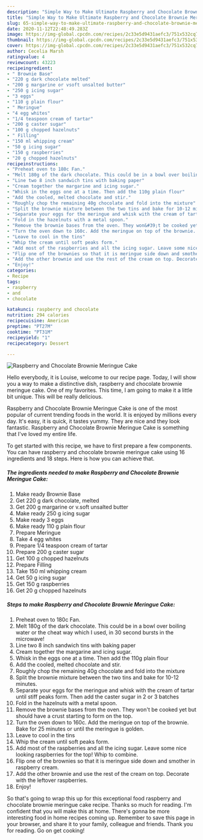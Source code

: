 ```yaml
---
description: "Simple Way to Make Ultimate Raspberry and Chocolate Brownie Meringue Cake"
title: "Simple Way to Make Ultimate Raspberry and Chocolate Brownie Meringue Cake"
slug: 65-simple-way-to-make-ultimate-raspberry-and-chocolate-brownie-meringue-cake
date: 2020-11-12T22:48:49.283Z
image: https://img-global.cpcdn.com/recipes/2c33e5d9431aefc3/751x532cq70/raspberry-and-chocolate-brownie-meringue-cake-recipe-main-photo.jpg
thumbnail: https://img-global.cpcdn.com/recipes/2c33e5d9431aefc3/751x532cq70/raspberry-and-chocolate-brownie-meringue-cake-recipe-main-photo.jpg
cover: https://img-global.cpcdn.com/recipes/2c33e5d9431aefc3/751x532cq70/raspberry-and-chocolate-brownie-meringue-cake-recipe-main-photo.jpg
author: Cecelia Marsh
ratingvalue: 4
reviewcount: 43223
recipeingredient:
- " Brownie Base"
- "220 g dark chocolate melted"
- "200 g margarine or vsoft unsalted butter"
- "250 g icing sugar"
- "3 eggs"
- "110 g plain flour"
- " Meringue"
- "4 egg whites"
- "1/4 teaspoon cream of tartar"
- "200 g caster sugar"
- "100 g chopped hazelnuts"
- " Filling"
- "150 ml whipping cream"
- "50 g icing sugar"
- "150 g raspberries"
- "20 g chopped hazelnuts"
recipeinstructions:
- "Preheat oven to 180c Fan."
- "Melt 180g of the dark chocolate. This could be in a bowl over boiling water or the cheat way which I used, in 30 second bursts in the microwave!"
- "Line two 8 inch sandwich tins with baking paper"
- "Cream together the margarine and icing sugar."
- "Whisk in the eggs one at a time. Then add the 110g plain flour"
- "Add the cooled, melted chocolate and stir."
- "Roughly chop the remaining 40g chocolate and fold into the mixture"
- "Split the brownie mixture between the two tins and bake for 10-12 minutes."
- "Separate your eggs for the meringue and whisk with the cream of tartar until stiff peaks form. Then add the caster sugar in 2 or 3 batches"
- "Fold in the hazelnuts with a metal spoon."
- "Remove the brownie bases from the oven. They won&#39;t be cooked yet but should have a crust starting to form on the top."
- "Turn the oven down to 160c. Add the meringue on top of the brownie. Bake for 25 minutes or until the meringue is golden."
- "Leave to cool in the tins"
- "Whip the cream until soft peaks form."
- "Add most of the raspberries and all the icing sugar. Leave some nice looking raspberries for the top! Whip to combine."
- "Flip one of the brownies so that it is meringue side down and smother in raspberry cream."
- "Add the other brownie and use the rest of the cream on top. Decorate with the leftover raspberries."
- "Enjoy!"
categories:
- Recipe
tags:
- raspberry
- and
- chocolate

katakunci: raspberry and chocolate 
nutrition: 294 calories
recipecuisine: American
preptime: "PT27M"
cooktime: "PT31M"
recipeyield: "1"
recipecategory: Dessert

---
```



![Raspberry and Chocolate Brownie Meringue Cake](https://img-global.cpcdn.com/recipes/2c33e5d9431aefc3/751x532cq70/raspberry-and-chocolate-brownie-meringue-cake-recipe-main-photo.jpg)

Hello everybody, it is Louise, welcome to our recipe page. Today, I will show you a way to make a distinctive dish, raspberry and chocolate brownie meringue cake. One of my favorites. This time, I am going to make it a little bit unique. This will be really delicious.



Raspberry and Chocolate Brownie Meringue Cake is one of the most popular of current trending foods in the world. It is enjoyed by millions every day. It's easy, it is quick, it tastes yummy. They are nice and they look fantastic. Raspberry and Chocolate Brownie Meringue Cake is something that I've loved my entire life.


To get started with this recipe, we have to first prepare a few components. You can have raspberry and chocolate brownie meringue cake using 16 ingredients and 18 steps. Here is how you can achieve that.

<!--inarticleads1-->

##### The ingredients needed to make Raspberry and Chocolate Brownie Meringue Cake:

1. Make ready  Brownie Base
1. Get 220 g dark chocolate, melted
1. Get 200 g margarine or v.soft unsalted butter
1. Make ready 250 g icing sugar
1. Make ready 3 eggs
1. Make ready 110 g plain flour
1. Prepare  Meringue
1. Take 4 egg whites
1. Prepare 1/4 teaspoon cream of tartar
1. Prepare 200 g caster sugar
1. Get 100 g chopped hazelnuts
1. Prepare  Filling
1. Take 150 ml whipping cream
1. Get 50 g icing sugar
1. Get 150 g raspberries
1. Get 20 g chopped hazelnuts




<!--inarticleads2-->

##### Steps to make Raspberry and Chocolate Brownie Meringue Cake:

1. Preheat oven to 180c Fan.
1. Melt 180g of the dark chocolate. This could be in a bowl over boiling water or the cheat way which I used, in 30 second bursts in the microwave!
1. Line two 8 inch sandwich tins with baking paper
1. Cream together the margarine and icing sugar.
1. Whisk in the eggs one at a time. Then add the 110g plain flour
1. Add the cooled, melted chocolate and stir.
1. Roughly chop the remaining 40g chocolate and fold into the mixture
1. Split the brownie mixture between the two tins and bake for 10-12 minutes.
1. Separate your eggs for the meringue and whisk with the cream of tartar until stiff peaks form. Then add the caster sugar in 2 or 3 batches
1. Fold in the hazelnuts with a metal spoon.
1. Remove the brownie bases from the oven. They won&#39;t be cooked yet but should have a crust starting to form on the top.
1. Turn the oven down to 160c. Add the meringue on top of the brownie. Bake for 25 minutes or until the meringue is golden.
1. Leave to cool in the tins
1. Whip the cream until soft peaks form.
1. Add most of the raspberries and all the icing sugar. Leave some nice looking raspberries for the top! Whip to combine.
1. Flip one of the brownies so that it is meringue side down and smother in raspberry cream.
1. Add the other brownie and use the rest of the cream on top. Decorate with the leftover raspberries.
1. Enjoy!




So that's going to wrap this up for this exceptional food raspberry and chocolate brownie meringue cake recipe. Thanks so much for reading. I'm confident that you will make this at home. There's gonna be more interesting food in home recipes coming up. Remember to save this page in your browser, and share it to your family, colleague and friends. Thank you for reading. Go on get cooking!
